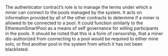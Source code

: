 The authenticator contract’s role is to manage the terms under which a miner
can connect to the pools managed by the system. It acts on information provided by all
of the other contracts to determine if a miner is allowed to be connected to a pool. It
could function similarly to the EthereumSmartPool as a means of self governance for
willing participants in the pools. It should be noted that this is a form of censorship,
that a miner dis-authorized from connecting to a pool would be required to either
mine solo, or find another pool in the system from which it has not been blacklisted.
